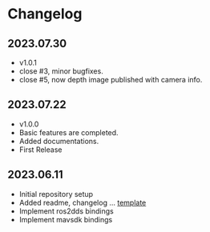 # Changelog

## 2023.07.30
- v1.0.1
- close #3, minor bugfixes.
- close #5, now depth image published with camera info.

## 2023.07.22
- v1.0.0
- Basic features are completed.
- Added documentations.
- First Release

## 2023.06.11
- Initial repository setup
- Added readme, changelog ... [template](https://github.com/othneildrew/Best-README-Template/tree/master)
- Implement ros2dds bindings
- Implement mavsdk bindings